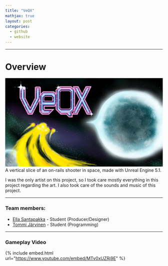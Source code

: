 ```yaml
---
title: "VeQX"
mathjax: true
layout: post
categories:
  - github
  - website
---
```


---

# Overview
![](/assets/VEQX.png)
A vertical slice of an on-rails shooter in space, made with Unreal Engine 5.1.

I was the only artist on this project, so I took care mostly everything in this project regarding the art. I also took care of the sounds and music of this project.

---

### Team members:
 - [Ella Santapakka](https://ssmiljass.github.io/) - Student (Producer/Designer)
 - [Tommi Järvinen](https://prolence.github.io/) - Student (Programming)
   
---

### Gameplay Video

{% include embed.html url="https://www.youtube.com/embed/MTv0xUZRj9E" %}

